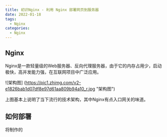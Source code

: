 ```yaml
---
title: 初识Nginx - 利用 Nginx 部署网页到服务器
date: 2022-01-18
tags:
  - Nginx
categories:
  - Nginx
---
```


## Nginx

Nginx是一款轻量级的Web服务器、反向代理服务器，由于它的内存占用少，启动极快，高并发能力强，在互联网项目中广泛应用。

![架构图] (https://pic1.zhimg.com/v2-e1826bab1d07df8e97d61aa809b94a10_r.jpg "架构图")

上图基本上说明了当下流行的技术架构，其中Nginx有点入口网关的味道。

## 如何部署

将制作的